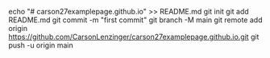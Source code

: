 echo "# carson27examplepage.github.io" >> README.md
git init
git add README.md
git commit -m "first commit"
git branch -M main
git remote add origin https://github.com/CarsonLenzinger/carson27examplepage.github.io.git
git push -u origin main
